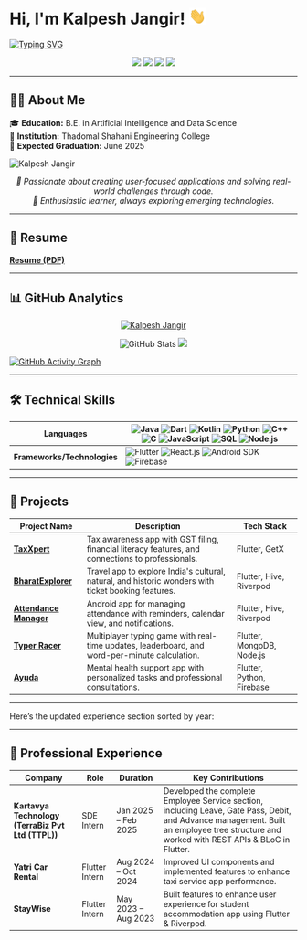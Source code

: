 # Hi, I'm Kalpesh Jangir! <img src="https://raw.githubusercontent.com/ABSphreak/ABSphreak/master/gifs/Hi.gif" width="30px">

[![Typing SVG](https://readme-typing-svg.herokuapp.com?font=Fira+Code&pause=1000&width=435&lines=🚀+Flutter+Developer;📱+App+Innovator;💻+Problem+Solver)](https://git.io/typing-svg)

<p align="center">
  <a href="mailto:kalpeshjangirrukk@gmail.com"><img src="https://img.shields.io/badge/Gmail-D14836?style=for-the-badge&logo=gmail&logoColor=white" /></a>
  <a href="https://www.linkedin.com/in/kalpesh-jangir-62464a24a/"><img src="https://img.shields.io/badge/LinkedIn-0077B5?style=for-the-badge&logo=linkedin&logoColor=white" /></a>
  <a href="https://leetcode.com/21lunagok/"><img src="https://img.shields.io/badge/LeetCode-FFA116?style=for-the-badge&logo=LeetCode&logoColor=black" /></a>
  <a href="https://codeforces.com/profile/KalpeshJ"><img src="https://img.shields.io/badge/Codeforces-445f9d?style=for-the-badge&logo=Codeforces&logoColor=white" /></a>
</p>

---

## 👨‍💻 About Me

🎓 **Education:** B.E. in Artificial Intelligence and Data Science  
🏫 **Institution:** Thadomal Shahani Engineering College   
🎯 **Expected Graduation:** June 2025
<p align="left"> 
  <img src="https://komarev.com/ghpvc/?username=KalpeshJangir23&color=orange&style=flat-square" alt="Kalpesh Jangir" /> 
</p>

<p align="center">
  <em>🌟 Passionate about creating user-focused applications and solving real-world challenges through code.</em><br>
  <em>🧠 Enthusiastic learner, always exploring emerging technologies.</em>
</p>


---

## 📄 Resume

[**Resume (PDF)**](https://drive.google.com/file/d/1Ziucw4mZOcxGPHxDj2BcsFbUmgqgQH82/view?usp=sharing)

---

## 📊 GitHub Analytics
<p align="center">
  <a href="https://github.com/KalpeshJangir23">
    <img src="https://github-profile-summary-cards.vercel.app/api/cards/profile-details?username=KalpeshJangir23&theme=radical" alt="Kalpesh Jangir"/>
  </a>
</p>
<p align="center">
  <img height="180em" src="https://github-readme-stats.vercel.app/api?username=KalpeshJangir23&show_icons=true&theme=radical" alt="GitHub Stats" />
  <img height="180em" src="http://github-profile-summary-cards.vercel.app/api/cards/most-commit-language?username=KalpeshJangir23&theme=radical&show_icons=true"/>
  
</p>

[![GitHub Activity Graph](https://github-readme-activity-graph.vercel.app/graph?username=KalpeshJangir23&bg_color=0d1117&color=00fffc&line=00fffc&point=ffffff&area=true&hide_border=true)](https://github.com/ashutosh00710/github-readme-activity-graph)

---

## 🛠️ Technical Skills

| **Languages** | ![Java](https://img.shields.io/badge/Java-007396?style=for-the-badge&logo=java&logoColor=white) ![Dart](https://img.shields.io/badge/Dart-0175C2?style=for-the-badge&logo=dart&logoColor=white) ![Kotlin](https://img.shields.io/badge/Kotlin-7F52FF?style=for-the-badge&logo=kotlin&logoColor=white) ![Python](https://img.shields.io/badge/Python-3776AB?style=for-the-badge&logo=python&logoColor=white) ![C++](https://img.shields.io/badge/C++-00599C?style=for-the-badge&logo=cplusplus&logoColor=white) ![C](https://img.shields.io/badge/C-A8B9CC?style=for-the-badge&logo=c&logoColor=white) ![JavaScript](https://img.shields.io/badge/JavaScript-F7DF1E?style=for-the-badge&logo=javascript&logoColor=black) ![SQL](https://img.shields.io/badge/SQL-003B57?style=for-the-badge&logo=microsoft-sql-server&logoColor=white) ![Node.js](https://img.shields.io/badge/Node.js-339933?style=for-the-badge&logo=node.js&logoColor=white) |
|---------------|----------------------------------------------------------------------------------------------------------------------------------------------------------------------------------|
| **Frameworks/Technologies** | ![Flutter](https://img.shields.io/badge/Flutter-02569B?style=for-the-badge&logo=flutter&logoColor=white) ![React.js](https://img.shields.io/badge/React-61DAFB?style=for-the-badge&logo=react&logoColor=black) ![Android SDK](https://img.shields.io/badge/Android%20SDK-3DDC84?style=for-the-badge&logo=android&logoColor=white) ![Firebase](https://img.shields.io/badge/Firebase-FFCA28?style=for-the-badge&logo=firebase&logoColor=black) |

---

## 📌 Projects

| Project Name                                                                                     | Description                                                                                           | Tech Stack               |
|--------------------------------------------------------------------------------------------------|-------------------------------------------------------------------------------------------------------|--------------------------|
| [**TaxXpert**](https://github.com/KalpeshJangir23/TaXpert)                                       | Tax awareness app with GST filing, financial literacy features, and connections to professionals.     | Flutter, GetX           |
| [**BharatExplorer**](https://github.com/KalpeshJangir23/BharatExplorer)                          | Travel app to explore India's cultural, natural, and historic wonders with ticket booking features.   | Flutter, Hive, Riverpod |
| [**Attendance Manager**](https://github.com/KalpeshJangir23/Attend_Manager)                     | Android app for managing attendance with reminders, calendar view, and notifications.                | Flutter, Hive, Riverpod |
| [**Typer Racer**](https://github.com/KalpeshJangir23/Typer-racer)                                | Multiplayer typing game with real-time updates, leaderboard, and word-per-minute calculation.         | Flutter, MongoDB, Node.js |
| [**Ayuda**](https://github.com/KalpeshJangir23/Rubix-23-28-the_iterators)                       | Mental health support app with personalized tasks and professional consultations.                    | Flutter, Python, Firebase |

---
Here’s the updated experience section sorted by year:  

---

## 💼 Professional Experience  

| **Company**                     | **Role**              | **Duration**               | **Key Contributions**                                                                                                           |  
|----------------------------------|-----------------------|----------------------------|-------------------------------------------------------------------------------------------------------------------------------|  
| **Kartavya Technology (TerraBiz Pvt Ltd (TTPL))** | SDE Intern | Jan 2025 – Feb 2025 | Developed the complete Employee Service section, including Leave, Gate Pass, Debit, and Advance management. Built an employee tree structure and worked with REST APIs & BLoC in Flutter. |  
| **Yatri Car Rental**            | Flutter Intern       | Aug 2024 – Oct 2024        | Improved UI components and implemented features to enhance taxi service app performance.                                       |  
| **StayWise**                    | Flutter Intern       | May 2023 – Aug 2023        | Built features to enhance user experience for student accommodation app using Flutter & Riverpod.                              |  

